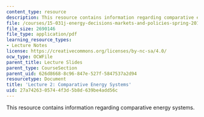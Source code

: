 ```yaml
---
content_type: resource
description: This resource contains information regarding comparative energy systems.
file: /courses/15-031j-energy-decisions-markets-and-policies-spring-2012/27a7426305744f3d5b8d639be4add56c_MIT15_031JS12_lec2.pdf
file_size: 2690146
file_type: application/pdf
learning_resource_types:
- Lecture Notes
license: https://creativecommons.org/licenses/by-nc-sa/4.0/
ocw_type: OCWFile
parent_title: Lecture Slides
parent_type: CourseSection
parent_uid: 626d8668-8c96-847e-527f-5847537a2d94
resourcetype: Document
title: 'Lecture 2: Comparative Energy Systems'
uid: 27a74263-0574-4f3d-5b8d-639be4add56c
---
```

This resource contains information regarding comparative energy systems.